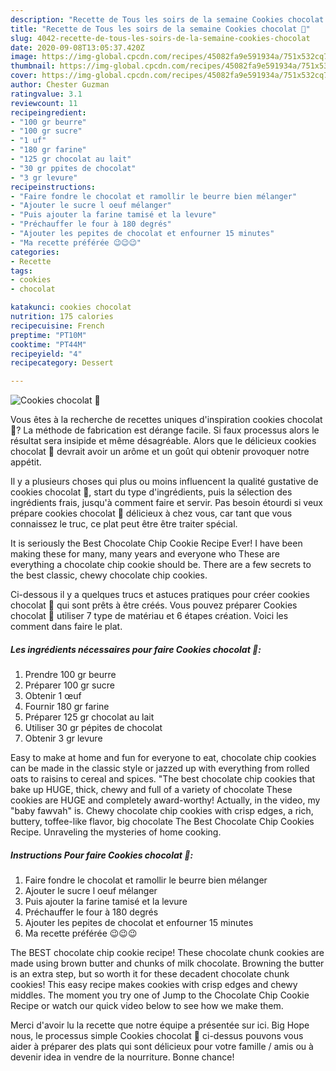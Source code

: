 ```yaml
---
description: "Recette de Tous les soirs de la semaine Cookies chocolat 🐻"
title: "Recette de Tous les soirs de la semaine Cookies chocolat 🐻"
slug: 4042-recette-de-tous-les-soirs-de-la-semaine-cookies-chocolat
date: 2020-09-08T13:05:37.420Z
image: https://img-global.cpcdn.com/recipes/45082fa9e591934a/751x532cq70/cookies-chocolat-🐻-photo-principale-de-la-recette.jpg
thumbnail: https://img-global.cpcdn.com/recipes/45082fa9e591934a/751x532cq70/cookies-chocolat-🐻-photo-principale-de-la-recette.jpg
cover: https://img-global.cpcdn.com/recipes/45082fa9e591934a/751x532cq70/cookies-chocolat-🐻-photo-principale-de-la-recette.jpg
author: Chester Guzman
ratingvalue: 3.1
reviewcount: 11
recipeingredient:
- "100 gr beurre"
- "100 gr sucre"
- "1 uf"
- "180 gr farine"
- "125 gr chocolat au lait"
- "30 gr ppites de chocolat"
- "3 gr levure"
recipeinstructions:
- "Faire fondre le chocolat et ramollir le beurre bien mélanger"
- "Ajouter le sucre l oeuf mélanger"
- "Puis ajouter la farine tamisé et la levure"
- "Préchauffer le four à 180 degrés"
- "Ajouter les pepites de chocolat et enfourner 15 minutes"
- "Ma recette préférée 😉😉😉"
categories:
- Recette
tags:
- cookies
- chocolat

katakunci: cookies chocolat 
nutrition: 175 calories
recipecuisine: French
preptime: "PT10M"
cooktime: "PT44M"
recipeyield: "4"
recipecategory: Dessert

---
```



![Cookies chocolat 🐻](https://img-global.cpcdn.com/recipes/45082fa9e591934a/751x532cq70/cookies-chocolat-🐻-photo-principale-de-la-recette.jpg)

Vous êtes à la recherche de recettes uniques d'inspiration cookies chocolat 🐻? La méthode de fabrication est dérange facile. Si faux processus alors le résultat sera insipide et même désagréable. Alors que le délicieux cookies chocolat 🐻 devrait avoir un arôme et un goût qui obtenir provoquer notre appétit.

Il y a plusieurs choses qui plus ou moins influencent la qualité gustative de cookies chocolat 🐻, start du type d'ingrédients, puis la sélection des ingrédients frais, jusqu'à comment faire et servir. Pas besoin étourdi si veux prépare cookies chocolat 🐻 délicieux à chez vous, car tant que vous connaissez le truc, ce plat peut être être traiter spécial.

It is seriously the Best Chocolate Chip Cookie Recipe Ever! I have been making these for many, many years and everyone who These are everything a chocolate chip cookie should be. There are a few secrets to the best classic, chewy chocolate chip cookies.


Ci-dessous il y a quelques trucs et astuces pratiques pour créer cookies chocolat 🐻 qui sont prêts à être créés. Vous pouvez préparer Cookies chocolat 🐻 utiliser 7 type de matériau et 6 étapes création. Voici les comment dans faire le plat.

<!--inarticleads1-->

##### Les ingrédients nécessaires pour faire Cookies chocolat 🐻:

1. Prendre 100 gr beurre
1. Préparer 100 gr sucre
1. Obtenir 1 œuf
1. Fournir 180 gr farine
1. Préparer 125 gr chocolat au lait
1. Utiliser 30 gr pépites de chocolat
1. Obtenir 3 gr levure


Easy to make at home and fun for everyone to eat, chocolate chip cookies can be made in the classic style or jazzed up with everything from rolled oats to raisins to cereal and spices. &#34;The best chocolate chip cookies that bake up HUGE, thick, chewy and full of a variety of chocolate These cookies are HUGE and completely award-worthy! Actually, in the video, my &#34;baby fawvah&#34; is. Chewy chocolate chip cookies with crisp edges, a rich, buttery, toffee-like flavor, big chocolate The Best Chocolate Chip Cookies Recipe. Unraveling the mysteries of home cooking. 

<!--inarticleads2-->

##### Instructions Pour faire Cookies chocolat 🐻:

1. Faire fondre le chocolat et ramollir le beurre bien mélanger
1. Ajouter le sucre l oeuf mélanger
1. Puis ajouter la farine tamisé et la levure
1. Préchauffer le four à 180 degrés
1. Ajouter les pepites de chocolat et enfourner 15 minutes
1. Ma recette préférée 😉😉😉


The BEST chocolate chip cookie recipe! These chocolate chunk cookies are made using brown butter and chunks of milk chocolate. Browning the butter is an extra step, but so worth it for these decadent chocolate chunk cookies! This easy recipe makes cookies with crisp edges and chewy middles. The moment you try one of Jump to the Chocolate Chip Cookie Recipe or watch our quick video below to see how we make them. 


Merci d'avoir lu la recette que notre équipe a présentée sur ici. Big Hope nous, le processus simple Cookies chocolat 🐻 ci-dessus pouvons vous aider à préparer des plats qui sont délicieux pour votre famille / amis ou à devenir idea in vendre de la nourriture. Bonne chance!
